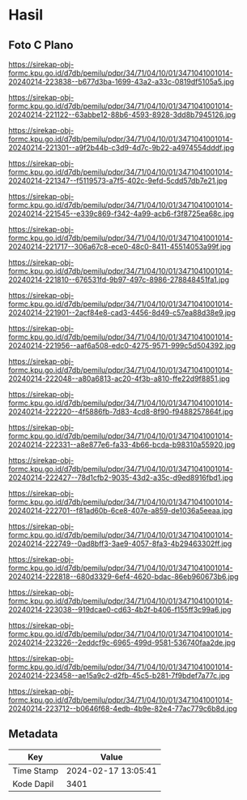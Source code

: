 # Hasil

## Foto C Plano

https://sirekap-obj-formc.kpu.go.id/d7db/pemilu/pdpr/34/71/04/10/01/3471041001014-20240214-223838--b677d3ba-1699-43a2-a33c-0819df5105a5.jpg

https://sirekap-obj-formc.kpu.go.id/d7db/pemilu/pdpr/34/71/04/10/01/3471041001014-20240214-221122--63abbe12-88b6-4593-8928-3dd8b7945126.jpg

https://sirekap-obj-formc.kpu.go.id/d7db/pemilu/pdpr/34/71/04/10/01/3471041001014-20240214-221301--a9f2b44b-c3d9-4d7c-9b22-a4974554dddf.jpg

https://sirekap-obj-formc.kpu.go.id/d7db/pemilu/pdpr/34/71/04/10/01/3471041001014-20240214-221347--f5119573-a7f5-402c-9efd-5cdd57db7e21.jpg

https://sirekap-obj-formc.kpu.go.id/d7db/pemilu/pdpr/34/71/04/10/01/3471041001014-20240214-221545--e339c869-f342-4a99-acb6-f3f8725ea68c.jpg

https://sirekap-obj-formc.kpu.go.id/d7db/pemilu/pdpr/34/71/04/10/01/3471041001014-20240214-221717--306a67c8-ece0-48c0-8411-45514053a99f.jpg

https://sirekap-obj-formc.kpu.go.id/d7db/pemilu/pdpr/34/71/04/10/01/3471041001014-20240214-221810--676531fd-9b97-497c-8986-278848451fa1.jpg

https://sirekap-obj-formc.kpu.go.id/d7db/pemilu/pdpr/34/71/04/10/01/3471041001014-20240214-221901--2acf84e8-cad3-4456-8d49-c57ea88d38e9.jpg

https://sirekap-obj-formc.kpu.go.id/d7db/pemilu/pdpr/34/71/04/10/01/3471041001014-20240214-221956--aaf6a508-edc0-4275-9571-999c5d504392.jpg

https://sirekap-obj-formc.kpu.go.id/d7db/pemilu/pdpr/34/71/04/10/01/3471041001014-20240214-222048--a80a6813-ac20-4f3b-a810-ffe22d9f8851.jpg

https://sirekap-obj-formc.kpu.go.id/d7db/pemilu/pdpr/34/71/04/10/01/3471041001014-20240214-222220--4f5886fb-7d83-4cd8-8f90-f9488257864f.jpg

https://sirekap-obj-formc.kpu.go.id/d7db/pemilu/pdpr/34/71/04/10/01/3471041001014-20240214-222331--a8e877e6-fa33-4b66-bcda-b98310a55920.jpg

https://sirekap-obj-formc.kpu.go.id/d7db/pemilu/pdpr/34/71/04/10/01/3471041001014-20240214-222427--78d1cfb2-9035-43d2-a35c-d9ed8916fbd1.jpg

https://sirekap-obj-formc.kpu.go.id/d7db/pemilu/pdpr/34/71/04/10/01/3471041001014-20240214-222701--f81ad60b-6ce8-407e-a859-de1036a5eeaa.jpg

https://sirekap-obj-formc.kpu.go.id/d7db/pemilu/pdpr/34/71/04/10/01/3471041001014-20240214-222749--0ad8bff3-3ae9-4057-8fa3-4b29463302ff.jpg

https://sirekap-obj-formc.kpu.go.id/d7db/pemilu/pdpr/34/71/04/10/01/3471041001014-20240214-222818--680d3329-6ef4-4620-bdac-86eb960673b6.jpg

https://sirekap-obj-formc.kpu.go.id/d7db/pemilu/pdpr/34/71/04/10/01/3471041001014-20240214-223038--919dcae0-cd63-4b2f-b406-f155ff3c99a6.jpg

https://sirekap-obj-formc.kpu.go.id/d7db/pemilu/pdpr/34/71/04/10/01/3471041001014-20240214-223226--2eddcf9c-6965-499d-9581-536740faa2de.jpg

https://sirekap-obj-formc.kpu.go.id/d7db/pemilu/pdpr/34/71/04/10/01/3471041001014-20240214-223458--ae15a9c2-d2fb-45c5-b281-7f9bdef7a77c.jpg

https://sirekap-obj-formc.kpu.go.id/d7db/pemilu/pdpr/34/71/04/10/01/3471041001014-20240214-223712--b0646f68-4edb-4b9e-82e4-77ac779c6b8d.jpg


## Metadata

| Key        | Value               |
| ---------- | ------------------- |
| Time Stamp | 2024-02-17 13:05:41 |
| Kode Dapil | 3401                |



